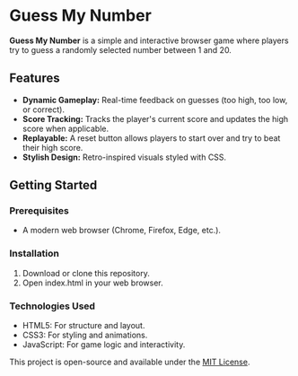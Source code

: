 # Guess My Number

**Guess My Number** is a simple and interactive browser game where players try to guess a randomly selected number between 1 and 20.

## Features

- **Dynamic Gameplay:** Real-time feedback on guesses (too high, too low, or correct).
- **Score Tracking:** Tracks the player's current score and updates the high score when applicable.
- **Replayable:** A reset button allows players to start over and try to beat their high score.
- **Stylish Design:** Retro-inspired visuals styled with CSS.

## Getting Started

### Prerequisites
- A modern web browser (Chrome, Firefox, Edge, etc.).

### Installation
1. Download or clone this repository.
2. Open index.html in your web browser.

### Technologies Used
- HTML5: For structure and layout.
- CSS3: For styling and animations.
- JavaScript: For game logic and interactivity.

This project is open-source and available under the [MIT License](LICENSE).
